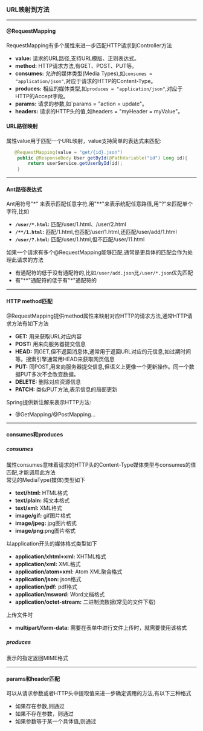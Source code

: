 ### URL映射到方法
---
#### @RequestMapping
RequestMapping有多个属性来进一步匹配HTTP请求到Controller方法
* **value:** 请求的URL路径,支持URL模版、正则表达式。
* **method:** HTTP请求方法,有GET、POST、PUT等。
* **consumes:** 允许的媒体类型(Media Types),如`consumes = "application/json"`,对应于请求的HTTP的Content-Type。 
* **produces:** 相应的媒体类型,如`produces = "application/json"`,对应于HTTP的Accept字段。
* **params:** 请求的参数,如`params = "action = update"。
* **headers:** 请求的HTTP头的值,如headers = "myHeader = myValue"。
#### URL路径映射
属性value用于匹配一个URL映射，value支持简单的表达式来匹配:
```java
   @RequestMapping(value = "get/{id}.json")
    public @ResponseBody User getById(@PathVariable("id") Long id){
        return userService.getUserById(id);
    }
```
---
#### Ant路径表达式
Ant用符号"*" 来表示匹配任意字符,用"**"来表示统配任意路径,用"?"来匹配单个字符,比如
- **`/user/*.html`:** 匹配/user/1.html、/user/2.html
- **`/**/1.html`:** 匹配/1.html,也匹配/user/1.html,还匹配/user/add/1.html
- **`/user/?.html`:** 匹配/user/1.html,但不匹配/user/11.html 

如果一个请求有多个@RequestMapping能够匹配,通常是更具体的匹配会作为处理此请求的方法
- 有通配符的低于没有通配符的,比如`/user/add.json`比`/user/*.json`优先匹配
- 有"**"通配符的低于有"*"通配符的
---
#### HTTP method匹配
@RequestMapping提供method属性来映射对应HTTP的请求方法,通常HTTP请求方法有如下方法
- **GET:** 用来获取URL对应内容
- **POST:** 用来向服务器提交信息
- **HEAD:** 同GET,但不返回消息体,通常用于返回URL对应的元信息,如过期时间等。搜索引擎通常用HEAD来获取网页信息
- **PUT:** 同POST,用来向服务器提交信息,但语义上更像一个更新操作。同一个数据PUT多次不会改变数据。
- **DELETE:** 删除对应资源信息
- **PATCH:** 类似PUT方法,表示信息的局部更新

Spring提供新注解来表示HTTP方法:
- @GetMapping/@PostMapping...
---
#### consumes和produces
##### consumes
属性consumes意味着请求的HTTP头的Content-Type媒体类型与consumes的值匹配,才能调用此方法
<br>常见的MediaType(媒体)类型如下
- **text/html:** HTML格式 
- **text/plain:** 纯文本格式 
- **text/xml:** XML格式
- **image/gif:** gif图片格式
- **image/jpeg:** jpg图片格式
- **image/png**:png图片格式 

以application开头的媒体格式类型如下
- **application/xhtml+xml:** XHTML格式
- **application/xml:** XML格式
- **application/atom+xml:** Atom XML聚合格式
- **application/json:** json格式
- **application/pdf:** pdf格式
- **application/msword:** Word文档格式
- **application/octet-stream:** 二进制流数据(常见的文件下载)

上传文件时
- **multipart/form-data:** 需要在表单中进行文件上传时，就需要使用该格式

##### produces
表示的指定返回MIME格式

---
#### params和header匹配
可以从请求参数或者HTTP头中提取值来进一步确定调用的方法,有以下三种格式
- 如果存在参数,则通过
- 如果不存在参数，则通过
- 如果参数等于某一个具体值,则通过

 




